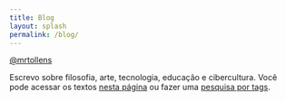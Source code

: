 ```yaml
---
title: Blog
layout: splash
permalink: /blog/
---
```


<a href="https://twitter.com/PodcastFiccoes" class="btn btn--primary"><i class="fab fa-twitter"></i> @mrtollens</a>

Escrevo sobre filosofia, arte, tecnologia, educação e cibercultura. Você pode acessar os textos [nesta página](https://marcosramon.net/) ou fazer uma [pesquisa por tags](https://marcosramon.net/tags/).
